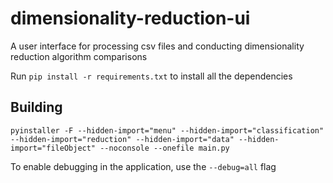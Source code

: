 # dimensionality-reduction-ui
A user interface for processing csv files and conducting dimensionality reduction algorithm comparisons


Run `pip install -r requirements.txt` to install all the dependencies 


## Building

```
pyinstaller -F --hidden-import="menu" --hidden-import="classification" --hidden-import="reduction" --hidden-import="data" --hidden-import="fileObject" --noconsole --onefile main.py
```

To enable debugging in the application, use the `--debug=all` flag


